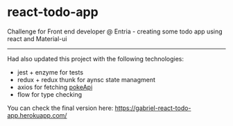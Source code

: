 # react-todo-app

Challenge for Front end developer @ Entria - creating some todo app using react and Material-ui


--------------------------------------------------------------

Had also updated this project with the following technologies:
 - jest + enzyme for tests
 - redux + redux thunk for aynsc state managment
 - axios for fetching [pokeApi](https://pokeapi.co/)
 - flow for type checking
 
 
 You can check the final version here: https://gabriel-react-todo-app.herokuapp.com/
